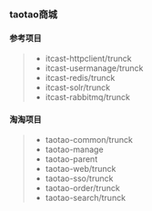 ### taotao商城
#### 参考项目
> * itcast-httpclient/trunck
> * itcast-usermanage/trunck
> * itcast-redis/trunck
> * itcast-solr/trunck
> * itcast-rabbitmq/trunck

#### 淘淘项目
> * taotao-common/trunck
> * taotao-manage
> * taotao-parent
> * taotao-web/trunck
> * taotao-sso/trunck
> * taotao-order/trunck
> * taotao-search/trunck
